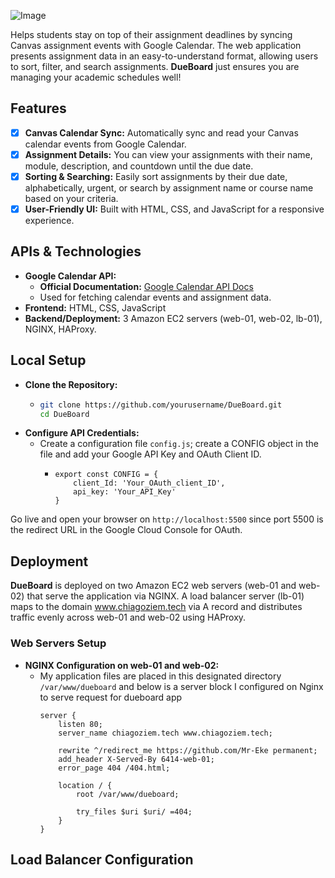 ![Image](https://github.com/user-attachments/assets/e68b260f-37a1-4a07-919d-be969c52325f)   
  
Helps students stay on top of their assignment deadlines by syncing Canvas assignment events with Google Calendar. The web application presents assignment data in an easy-to-understand format, allowing users to sort, filter, and search assignments. **DueBoard** just ensures you are managing your academic schedules well!
## Features
- [x] **Canvas Calendar Sync:** Automatically sync and read your Canvas calendar events from Google Calendar.
- [x] **Assignment Details:** You can view your assignments with their name, module, description, and countdown until the due date.
- [x] **Sorting & Searching:** Easily sort assignments by their due date, alphabetically, urgent, or search by assignment name or course name based on your criteria.
- [x] **User-Friendly UI:** Built with HTML, CSS, and JavaScript for a responsive experience.
## APIs & Technologies
- **Google Calendar API:**
  - **Official Documentation:** [Google Calendar API Docs](https://developers.google.com/calendar/api/guides/overview)
  - Used for fetching calendar events and assignment data. 
- **Frontend:** HTML, CSS, JavaScript
- **Backend/Deployment:** 3 Amazon EC2 servers (web-01, web-02, lb-01), NGINX, HAProxy.

## Local Setup
- **Clone the Repository:**
  - ```bash
    git clone https://github.com/yourusername/DueBoard.git
    cd DueBoard
    ```
- **Configure API Credentials:**
  - Create a configuration file ```config.js```; create a CONFIG object in the file and add your Google API Key and OAuth Client ID.  
      - ```
        export const CONFIG = {
            client_Id: 'Your_OAuth_client_ID',
            api_key: 'Your_API_Key'
        }
        ```
Go live and open your browser on ```http://localhost:5500``` since port 5500 is the redirect URL in the Google Cloud Console for OAuth.  
## Deployment
**DueBoard** is deployed on two Amazon EC2 web servers (web-01 and web-02) that serve the application via NGINX. A load balancer server (lb-01) maps to the domain www.chiagoziem.tech via A record and distributes traffic evenly across web-01 and web-02 using HAProxy.  
### Web Servers Setup
- **NGINX Configuration on web-01 and web-02:**
  - My application files are placed in this designated directory ```/var/www/dueboard``` and below is a server block I configured on Nginx to serve request for dueboard app
      ```
      server {
          listen 80;
          server_name chiagoziem.tech www.chiagoziem.tech;

          rewrite ^/redirect_me https://github.com/Mr-Eke permanent;
          add_header X-Served-By 6414-web-01;
          error_page 404 /404.html;

          location / {
              root /var/www/dueboard;
      
              try_files $uri $uri/ =404;
          }
      }
    ```
## Load Balancer Configuration


